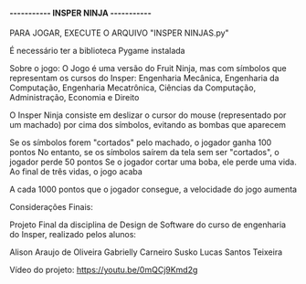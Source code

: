 #### -----------  INSPER NINJA  ----------- ####

PARA JOGAR, EXECUTE O ARQUIVO "INSPER NINJAS.py" 

É necessário ter a biblioteca Pygame instalada

Sobre o jogo:
  O Jogo é uma versão do Fruit Ninja, mas com símbolos que representam os cursos do Insper:
  Engenharia Mecânica, Engenharia da Computação, Engenharia Mecatrônica, Ciências da Computação, Administração, Economia e Direito

  O Insper Ninja consiste em deslizar o cursor do mouse (representado por um machado) por cima dos símbolos, evitando as bombas que aparecem

  Se os símbolos forem "cortados" pelo machado, o jogador ganha 100 pontos
  No entanto, se os símbolos saírem da tela sem ser "cortados", o jogador perde 50 pontos
  Se o jogador cortar uma boba, ele perde uma vida. 
  Ao final de três vidas, o jogo acaba

  A cada 1000 pontos que o jogador consegue, a velocidade do jogo aumenta
  
  Considerações Finais:
  
  Projeto Final da disciplina de Design de Software do curso de engenharia do Insper, realizado pelos alunos:
  
  Alison Araujo de Oliveira
  Gabrielly Carneiro Susko
  Lucas Santos Teixeira
  
  Vídeo do projeto: https://youtu.be/0mQCj9Kmd2g
